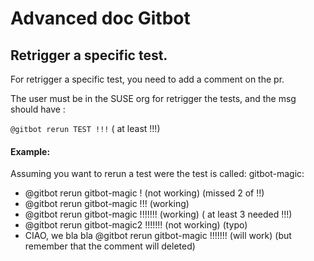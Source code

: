 # Advanced doc Gitbot


## Retrigger a specific test.

For retrigger a specific test, you need to add a comment on the pr.

The user must be in the SUSE org for retrigger the tests, and the msg should have :


```@gitbot rerun TEST !!!``` ( at least !!!)

#### Example:

Assuming you want to rerun a test were the test is called: gitbot-magic:

- @gitbot rerun gitbot-magic ! (not working) (missed 2 of !!)
- @gitbot rerun gitbot-magic !!! (working)
- @gitbot rerun gitbot-magic !!!!!!! (working) ( at least 3 needed !!!)
- @gitbot rerun gitbot-magic2 !!!!!!! (not working) (typo)
- CIAO, we bla bla @gitbot rerun gitbot-magic !!!!!!! (will work) (but remember that the comment will deleted)
